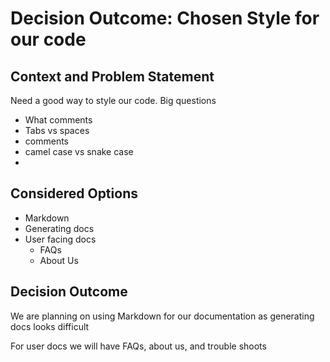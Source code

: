 # Decision Outcome: Chosen Style for our code

## Context and Problem Statement

Need a good way to style our code.
Big questions
- What comments
- Tabs vs spaces
- comments
- camel case vs snake case
- 

## Considered Options

* Markdown
* Generating docs 
* User facing docs
	- FAQs
	- About Us

## Decision Outcome

We are planning on using Markdown for our documentation as generating docs looks difficult

For user docs we will have FAQs, about us, and trouble shoots
